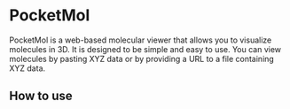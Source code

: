 # PocketMol

PocketMol is a web-based molecular viewer that allows you to visualize molecules in 3D. It is designed to be simple and easy to use. You can view molecules by pasting XYZ data or by providing a URL to a file containing XYZ data.

## How to use

